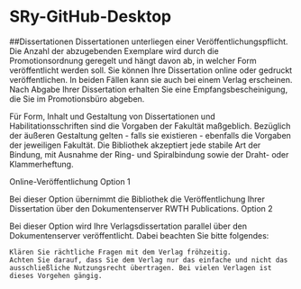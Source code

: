 # SRy-GitHub-Desktop
##Dissertationen
Dissertationen unterliegen einer Veröffentlichungspflicht. Die Anzahl der abzugebenden Exemplare wird durch die Promotionsordnung geregelt und hängt davon ab, in welcher Form veröffentlicht werden soll. Sie können Ihre Dissertation online oder gedruckt veröffentlichen. In beiden Fällen kann sie auch bei einem Verlag erscheinen. Nach Abgabe Ihrer Dissertation erhalten Sie eine Empfangsbescheinigung, die Sie im Promotionsbüro abgeben.

Für Form, Inhalt und Gestaltung von Dissertationen und Habilitationsschriften sind die Vorgaben der Fakultät maßgeblich. Bezüglich der äußeren Gestaltung gelten - falls sie existieren - ebenfalls die Vorgaben der jeweiligen Fakultät. Die Bibliothek akzeptiert jede stabile Art der Bindung, mit Ausnahme der Ring- und Spiralbindung sowie der Draht- oder Klammerheftung.

Online-Veröffentlichung
Option 1

Bei dieser Option übernimmt die Bibliothek die Veröffentlichung Ihrer Dissertation über den Dokumentenserver RWTH Publications.
Option 2

Bei dieser Option wird Ihre Verlagsdissertation parallel über den Dokumentenserver veröffentlicht. Dabei beachten Sie bitte folgendes:

    Klären Sie rächtliche Fragen mit dem Verlag fröhzeitig.
    Achten Sie darauf, dass Sie dem Verlag nur das einfache und nicht das ausschließliche Nutzungsrecht übertragen. Bei vielen Verlagen ist dieses Vorgehen gängig.
